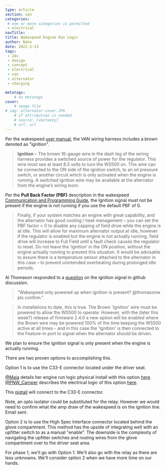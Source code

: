 ```yaml
---
type: article
section: van
categories: 
 # one or more categories is permitted
 - electrical
navTitle: 
title: Wakespeed Engine Run Logic
author: Nate
date: 2022-2-13
tags:
 - 24v
 - design
 - concept
 - electrical
 - van
 - alternator
 - charging

metatags:
	# no metatags
cover: 
	# image file
# img: alternator-cover.JPG
	# if attribution is needed
	# source: [vecteezy]
	# url: url
---
```


Per the wakespeed [user manual](http://wakespeed.com/WS500%20Users%20Manual.pdf), the VAN wiring harness includes a brown denoted as "ignition".

>**Ignition** – The brown 16-gauge wire in the dash leg of the wiring harness provides a switched source of power for the regulator. This wire must see at least 8.5 volts to turn the WS500 on. This wire can be connected to the ON side of the ignition switch, to an oil pressure switch, or another circuit which is only activated when the engine is running. A switched ignition wire may be available at the alternator from the engine’s wiring loom. 

Per the **Pull Back Factor (PBF)** description in the wakespeed [Communication and Programming Guide](http://wakespeed.com/Wakespeed%20%20Communications%20and%20Configuration%20Guide%20v2.4.3.pdf), the Ignition signal must not be present if the engine is not running if you use the default PBF of 0.

>Finally, if your system matches an engine with great capability, and the alternator has good cooling / heat management – you can set the PBF factor = 0 to disable any capping of field drive while the engine is at idle. This will allow for maximum alternator output at idle, however if the regulator is enabled but the engine is not actually running, field drive will increase to Full Field until a fault check causes the regulator to reset. Do not leave the ‘ignition’ in the ON position, without the engine actually running to prevent this situation. It would be advisable to assure there is a temperature sensor attached to the alternator in this case – to prevent unintended overheating during prolonged idle periods.

Al Thomason responded to a [question](https://github.com/victronenergy/venus/issues/779#issuecomment-773444558) on the ignition signal in github discussion.

>"Wakespeed only powered up when ignition is present? @thomasonw pls confirm."

>In installations to date, this is true. The Brown 'Ignition' wire must be powered to allow the WS500 to operate. However, with the (later this week?) release of firmware 2.4.0 a new option will be enabled where the Brown wire may be powered 100% of the time keeping the WS500 active at all times - and in this case the 'Ignition' is then connected to the Feature-in port to signal when the alternator should be driven.

We plan to ensure the ignition signal is only present when the engine is actually running.

There are two proven options to accomplishing this.  

Option 1 is to use the C33-E connector located under the driver seat.

[@Maia](https://www.fordtransitusaforum.com/members/maia.106950/) details her engine run logic physical install with this option [here](https://www.fordtransitusaforum.com/threads/tiny-watts-installation-experience-initial-review.87174/post-1140295).  [@PNW_Camper](https://www.fordtransitusaforum.com/members/pnw_camper.105975/) describes the electrical logic of this option [here](https://www.fordtransitusaforum.com/threads/build-thread-miracle-whip.86593/post-1138046).

This [pigtail](https://www.amazon.com/Equivalent-replacement-Pigtail-WPT-1037-1U2Z-14S411-BLB/dp/B07W99QSCD) will connect to the C33-E connector.

Note, an opto isolator could be substituted for the relay.  However we would need to confirm what the amp draw of the wakespeed is on the ignition line. Email sent.

Option 2 is to use the High Spec Interface connector located behind the glove compartment.  This method has the upside of integrating well with an upfitter switch to as a manual "enable".  The downside is the complexity of navigating the upfitter switches and routing wires from the glove compartment over to the driver seat area.

For phase 1, we'll go with Option 1.  We'll also go with the relay as there are less unknowns.  We'll consider option 2 when we have more time on our hands.